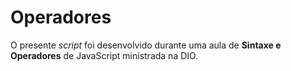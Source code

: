 # Operadores



O presente *script* foi desenvolvido durante uma aula de **Sintaxe e Operadores** de JavaScript ministrada na DIO.